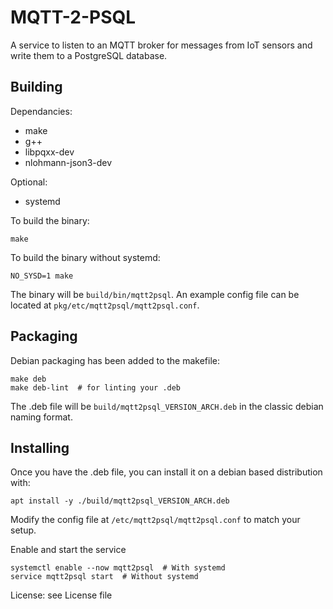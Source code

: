 # MQTT-2-PSQL

A service to listen to an MQTT broker for messages from IoT sensors and
write them to a PostgreSQL database.


## Building

Dependancies:

- make
- g++
- libpqxx-dev
- nlohmann-json3-dev

Optional:
- systemd

To build the binary:

    make

To build the binary without systemd:

    NO_SYSD=1 make

The binary will be `build/bin/mqtt2psql`. An example config file can
be located at `pkg/etc/mqtt2psql/mqtt2psql.conf`.


## Packaging

Debian packaging has been added to the makefile:

    make deb
    make deb-lint  # for linting your .deb

The .deb file will be `build/mqtt2psql_VERSION_ARCH.deb` in the classic
debian naming format.


## Installing

Once you have the .deb file, you can install it on a debian based
distribution with:

    apt install -y ./build/mqtt2psql_VERSION_ARCH.deb

Modify the config file at `/etc/mqtt2psql/mqtt2psql.conf` to match your
setup.

Enable and start the service

    systemctl enable --now mqtt2psql  # With systemd
    service mqtt2psql start  # Without systemd


License: see License file
